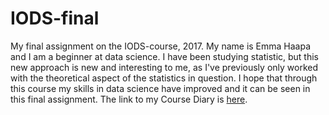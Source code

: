 # IODS-final
My final assignment on the IODS-course, 2017.
My name is Emma Haapa and I am a beginner at data science. I have been studying statistic, but this new approach is new and interesting to me, as I've previously only worked with the theoretical aspect of the statistics in question. I hope that through this course my skills in data science have improved and it can be seen in this final assignment. The link to my Course Diary is [here](https://emhaapa.github.io/IODS-final/).

